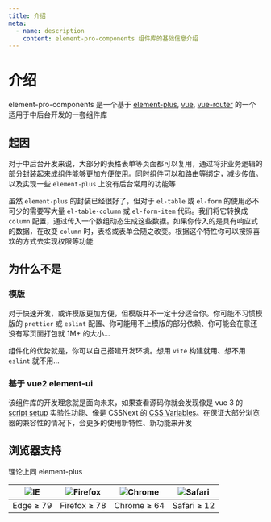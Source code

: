 ```yaml
---
title: 介绍
meta:
  - name: description
    content: element-pro-components 组件库的基础信息介绍
---
```


# 介绍

element-pro-components 是一个基于 [element-plus](https://element-plus.org/), [vue](https://v3.vuejs.org/), [vue-router](https://next.router.vuejs.org/) 的一个适用于中后台开发的一套组件库

## 起因

对于中后台开发来说，大部分的表格表单等页面都可以复用，通过将非业务逻辑的部分封装起来成组件能够更加方便使用。同时组件可以和路由等绑定，减少传值。以及实现一些 `element-plus` 上没有后台常用的功能等

虽然 `element-plus` 的封装已经很好了，但对于 `el-table` 或 `el-form` 的使用必不可少的需要写大量 `el-table-column` 或 `el-form-item` 代码。我们将它转换成 `column` 配置，通过传入一个数组动态生成这些数据。如果你传入的是具有响应式的数据，在改变 `column` 时，表格或表单会随之改变。根据这个特性你可以按照喜欢的方式去实现权限等功能

## 为什么不是

### 模版

对于快速开发，或许模版更加方便，但模版并不一定十分适合你。你可能不习惯模版的 `prettier` 或 `eslint` 配置、你可能用不上模版的部分依赖、你可能会在意还没有写页面打包就 1M+ 的大小...

组件化的优势就是，你可以自己搭建开发环境。想用 `vite` 构建就用、想不用 `eslint` 就不用...

### 基于 vue2 element-ui

该组件库的开发理念就是面向未来，如果查看源码你就会发现像是 vue 3 的 [script setup](https://github.com/vuejs/rfcs/pull/227.) 实验性功能、像是 CSSNext 的 [CSS Variables](https://developer.mozilla.org/en-US/docs/Web/CSS/--*)。在保证大部分浏览器的兼容性的情况下，会更多的使用新特性、新功能来开发

## 浏览器支持

理论上同 element-plus

| ![IE](https://cdn.jsdelivr.net/npm/@browser-logos/edge/edge_32x32.png) | ![Firefox](https://cdn.jsdelivr.net/npm/@browser-logos/firefox/firefox_32x32.png) | ![Chrome](https://cdn.jsdelivr.net/npm/@browser-logos/chrome/chrome_32x32.png) | ![Safari](https://cdn.jsdelivr.net/npm/@browser-logos/safari/safari_32x32.png) |
| ---------------------------------------------------------------------- | --------------------------------------------------------------------------------- | ------------------------------------------------------------------------------ | ------------------------------------------------------------------------------ |
| Edge ≥ 79                                                              | Firefox ≥ 78                                                                      | Chrome ≥ 64                                                                    | Safari ≥ 12                                                                    |
